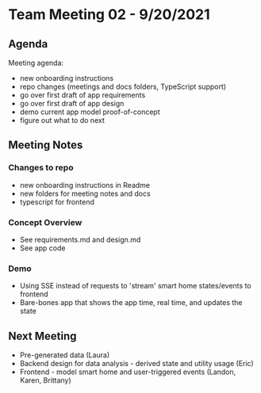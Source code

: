 # Team Meeting 02 - 9/20/2021

## Agenda

Meeting agenda:

- new onboarding instructions
- repo changes (meetings and docs folders, TypeScript support)
- go over first draft of app requirements
- go over first draft of app design
- demo current app model proof-of-concept
- figure out what to do next

## Meeting Notes

### Changes to repo

- new onboarding instructions in Readme
- new folders for meeting notes and docs
- typescript for frontend

### Concept Overview

- See requirements.md and design.md
- See app code

### Demo

- Using SSE instead of requests to 'stream' smart home states/events to frontend
- Bare-bones app that shows the app time, real time, and updates the state

## Next Meeting

- Pre-generated data (Laura)
- Backend design for data analysis - derived state and utility usage (Eric)
- Frontend - model smart home and user-triggered events (Landon, Karen, Brittany)

